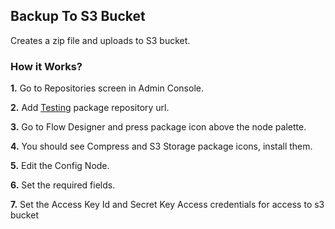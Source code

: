 ## Backup To S3 Bucket
Creates a zip file and uploads to S3 bucket.

### How it Works?

**1.** Go to Repositories screen in Admin Console.

**2.** Add [Testing](https://packages.robomotion.io/testing) package repository url.

**3.** Go to Flow Designer and press package icon above the node palette.

**4.** You should see Compress and S3 Storage package icons, install them.

**5.** Edit the Config Node.

**6.** Set the required fields.

**7.** Set the Access Key Id and Secret Key Access credentials for access to s3 bucket